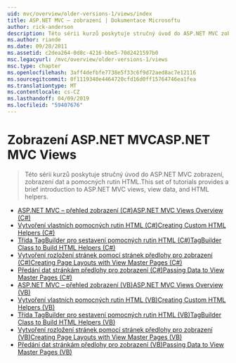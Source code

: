 ```yaml
---
uid: mvc/overview/older-versions-1/views/index
title: ASP.NET MVC – zobrazení | Dokumentace Microsoftu
author: rick-anderson
description: Této sérii kurzů poskytuje stručný úvod do ASP.NET MVC zobrazení, zobrazení dat a pomocných rutin HTML.
ms.author: riande
ms.date: 09/28/2011
ms.assetid: c2dea264-0d8c-4216-bbe5-70d2421597b0
msc.legacyurl: /mvc/overview/older-versions-1/views
msc.type: chapter
ms.openlocfilehash: 3aff4defbfe7738e5f33c6f9d72aed8ac7e12116
ms.sourcegitcommit: 0f1119340e4464720cfd16d0ff15764746ea1fea
ms.translationtype: MT
ms.contentlocale: cs-CZ
ms.lasthandoff: 04/09/2019
ms.locfileid: "59407676"
---
```

# <a name="aspnet-mvc-views"></a><span data-ttu-id="822be-103">Zobrazení ASP.NET MVC</span><span class="sxs-lookup"><span data-stu-id="822be-103">ASP.NET MVC Views</span></span>

> <span data-ttu-id="822be-104">Této sérii kurzů poskytuje stručný úvod do ASP.NET MVC zobrazení, zobrazení dat a pomocných rutin HTML.</span><span class="sxs-lookup"><span data-stu-id="822be-104">This set of tutorials provides a brief introduction to ASP.NET MVC views, view data, and HTML helpers.</span></span>


- [<span data-ttu-id="822be-105">ASP.NET MVC – přehled zobrazení (C#)</span><span class="sxs-lookup"><span data-stu-id="822be-105">ASP.NET MVC Views Overview (C#)</span></span>](asp-net-mvc-views-overview-cs.md)
- [<span data-ttu-id="822be-106">Vytvoření vlastních pomocných rutin HTML (C#)</span><span class="sxs-lookup"><span data-stu-id="822be-106">Creating Custom HTML Helpers (C#)</span></span>](creating-custom-html-helpers-cs.md)
- [<span data-ttu-id="822be-107">Třída TagBuilder pro sestavení pomocných rutin HTML (C#)</span><span class="sxs-lookup"><span data-stu-id="822be-107">TagBuilder Class to Build HTML Helpers (C#)</span></span>](using-the-tagbuilder-class-to-build-html-helpers-cs.md)
- [<span data-ttu-id="822be-108">Vytvoření rozložení stránek pomocí stránek předlohy pro zobrazení (C#)</span><span class="sxs-lookup"><span data-stu-id="822be-108">Creating Page Layouts with View Master Pages (C#)</span></span>](creating-page-layouts-with-view-master-pages-cs.md)
- [<span data-ttu-id="822be-109">Předání dat stránkám předlohy pro zobrazení (C#)</span><span class="sxs-lookup"><span data-stu-id="822be-109">Passing Data to View Master Pages (C#)</span></span>](passing-data-to-view-master-pages-cs.md)
- [<span data-ttu-id="822be-110">ASP.NET MVC – přehled zobrazení (VB)</span><span class="sxs-lookup"><span data-stu-id="822be-110">ASP.NET MVC Views Overview (VB)</span></span>](asp-net-mvc-views-overview-vb.md)
- [<span data-ttu-id="822be-111">Vytvoření vlastních pomocných rutin HTML (VB)</span><span class="sxs-lookup"><span data-stu-id="822be-111">Creating Custom HTML Helpers (VB)</span></span>](creating-custom-html-helpers-vb.md)
- [<span data-ttu-id="822be-112">Třída TagBuilder pro sestavení pomocných rutin HTML (VB)</span><span class="sxs-lookup"><span data-stu-id="822be-112">TagBuilder Class to Build HTML Helpers (VB)</span></span>](using-the-tagbuilder-class-to-build-html-helpers-vb.md)
- [<span data-ttu-id="822be-113">Vytvoření rozložení stránek pomocí stránek předlohy pro zobrazení (VB)</span><span class="sxs-lookup"><span data-stu-id="822be-113">Creating Page Layouts with View Master Pages (VB)</span></span>](creating-page-layouts-with-view-master-pages-vb.md)
- [<span data-ttu-id="822be-114">Předání dat stránkám předlohy pro zobrazení (VB)</span><span class="sxs-lookup"><span data-stu-id="822be-114">Passing Data to View Master Pages (VB)</span></span>](passing-data-to-view-master-pages-vb.md)
